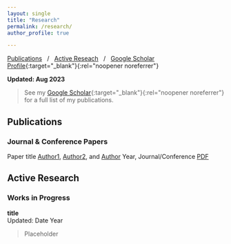 ```yaml
---
layout: single
title: "Research"
permalink: /research/
author_profile: true

---
```



[Publications](#pubs) &nbsp; / &nbsp; [Active Reseach](#active) &nbsp; / &nbsp; [Google Scholar Profile](https://scholar.google.com/citations?user=_RGPf2gAAAAJ&hl=en&oi=ao){:target="_blank"}{:rel="noopener noreferrer"}

**Updated: Aug 2023**

> See my [Google Scholar](https://scholar.google.com/citations?user=_RGPf2gAAAAJ&hl=en&oi=ao){:target="_blank"}{:rel="noopener noreferrer"} for a full list of my publications.

<h2 id="pubs">
Publications
</h2>

### Journal & Conference Papers

Paper title
[Author1][A1], [Author2][A2], and [Author][A3]
Year, Journal/Conference
[PDF](link)

<h2 id="active">
Active Research
</h2>

### Works in Progress

**title** <br>
Updated: Date Year

> Placeholder



[A1]: https://www.google.com/
[A2]: https://www.google.com/
[A3]: https://www.google.com/
